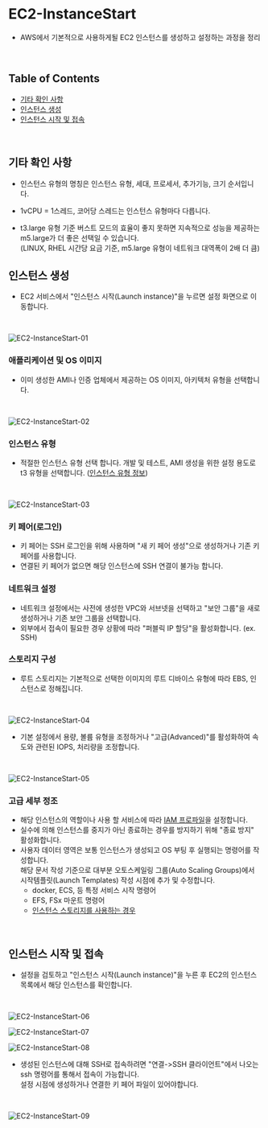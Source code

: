 # EC2-InstanceStart
- AWS에서 기본적으로 사용하게될 EC2 인스턴스를 생성하고 설정하는 과정을 정리
<br>

## Table of Contents
- [기타 확인 사항](#기타-확인-사항)
- [인스턴스 생성](#인스턴스-생성)
- [인스턴스 시작 및 접속](#인스턴스-시작-및-접속)
<br>

## 기타 확인 사항
- 인스턴스 유형의 명칭은 인스턴스 유형, 세대, 프로세서, 추가기능, 크기 순서입니다.

- 1vCPU = 1스레드, 코어당 스레드는 인스턴스 유형마다 다릅니다.

- t3.large 유형 기준 버스트 모드의 효율이 좋지 못하면 지속적으로 성능을 제공하는 m5.large가 더 좋은 선택일 수 있습니다.<br>(LINUX, RHEL 시간당 요금 기준, m5.large 유형이 네트워크 대역폭이 2배 더 큼)

## 인스턴스 생성
- EC2 서비스에서 "인스턴스 시작(Launch instance)"을 누르면 설정 화면으로 이동합니다.
<br>

  ![EC2-InstanceStart-01](./img/EC2-InstanceStart-01.png)
</br>

### 애플리케이션 및 OS 이미지
- 이미 생성한 AMI나 인증 업체에서 제공하는 OS 이미지, 아키텍처 유형을 선택합니다.
<br>

  ![EC2-InstanceStart-02](./img/EC2-InstanceStart-02.png)
</br>

### 인스턴스 유형
- 적절한 인스턴스 유형 선택 합니다. 개발 및 테스트, AMI 생성을 위한 설정 용도로 t3 유형을 선택합니다. ([인스턴스 유형 정보](https://docs.aws.amazon.com/ko_kr/AWSEC2/latest/UserGuide/instance-types.html))
<br>

  ![EC2-InstanceStart-03](./img/EC2-InstanceStart-03.png)
</br>

### 키 페어(로그인)
- 키 페어는 SSH 로그인을 위해 사용하며 "새 키 페어 생성"으로 생성하거나 기존 키 페어를 사용합니다.
- 연결된 키 페어가 없으면 해당 인스턴스에 SSH 연결이 불가능 합니다.

### 네트워크 설정
- 네트워크 설정에서는 사전에 생성한 VPC와 서브넷을 선택하고 "보안 그룹"을 새로 생성하거나 기존 보안 그룹을 선택합니다.
- 외부에서 접속이 필요한 경우 상황에 따라 "퍼블릭 IP 할당"을 활성화합니다. (ex. SSH)

### 스토리지 구성
- 루트 스토리지는 기본적으로 선택한 이미지의 루트 디바이스 유형에 따라 EBS, 인스턴스로 정해집니다.
<br>

  ![EC2-InstanceStart-04](./img/EC2-InstanceStart-04.png)
</br>

- 기본 설정에서 용량, 볼륨 유형을 조정하거나 "고급(Advanced)"를 활성화하여 속도와 관련된 IOPS, 처리량을 조정합니다.
<br>

  ![EC2-InstanceStart-05](./img/EC2-InstanceStart-05.png)
</br>

### 고급 세부 정조
- 해당 인스턴스의 역할이나 사용 할 서비스에 따라 [IAM 프로파일]()을 설정합니다.
- 실수에 의해 인스턴스를 중지가 아닌 종료하는 경우를 방지하기 위해 "종료 방지" 활성화합니다.
- 사용자 데이터 영역은 보통 인스턴스가 생성되고 OS 부팅 후 실행되는 명령어를 작성합니다.<br>
해당 문서 작성 기준으로 대부분 오토스케일링 그룹(Auto Scaling Groups)에서 시작템플릿(Launch Templates) 작성 시점에 추가 및 수정합니다.
  - docker, ECS, 등 특정 서비스 시작 명령어
  - EFS, FSx 마운트 명령어
  - [인스턴스 스토리지를 사용하는 경우](03-EC2-InstanceSetup-ETC.md/#인스턴스-스토리지-사용하는-경우)
<br>

## 인스턴스 시작 및 접속
- 설정을 검토하고 "인스턴스 시작(Launch instance)"을 누른 후 EC2의 인스턴스 목록에서 해당 인스턴스를 확인합니다.
<br>

  ![EC2-InstanceStart-06](./img/EC2-InstanceStart-06.png)

  ![EC2-InstanceStart-07](./img/EC2-InstanceStart-07.png)

  ![EC2-InstanceStart-08](./img/EC2-InstanceStart-08.png)
</br>

- 생성된 인스턴스에 대해 SSH로 접속하려면 "연결->SSH 클라이언트"에서 나오는 ssh 명령어를 통해서 접속이 가능합니다.<br>
설정 시점에 생성하거나 연결한 키 페어 파일이 있어야합니다.
<br>

  ![EC2-InstanceStart-09](./img/EC2-InstanceStart-09.png)
</br>